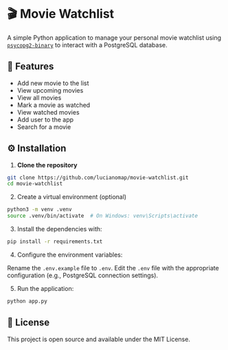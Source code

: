 # 🎬 Movie Watchlist

A simple Python application to manage your personal movie watchlist using [`psycopg2-binary`](https://pypi.org/project/psycopg2-binary/) to interact with a PostgreSQL database.

## 🚀 Features

- Add new movie to the list
- View upcoming movies
- View all movies
- Mark a movie as watched
- View watched movies
- Add user to the app
- Search for a movie

## ⚙️ Installation

1. **Clone the repository**

```bash
git clone https://github.com/lucianomap/movie-watchlist.git
cd movie-watchlist
```

2. Create a virtual environment (optional) 

```bash
python3 -m venv .venv
source .venv/bin/activate  # On Windows: venv\Scripts\activate
```

3. Install the dependencies with:

```bash
pip install -r requirements.txt
```

4. Configure the environment variables:

Rename the `.env.example` file to `.env`.
Edit the `.env` file with the appropriate configuration (e.g., PostgreSQL connection settings).

5. Run the application:

```bash
python app.py
```

## 📄 License
This project is open source and available under the MIT License.
